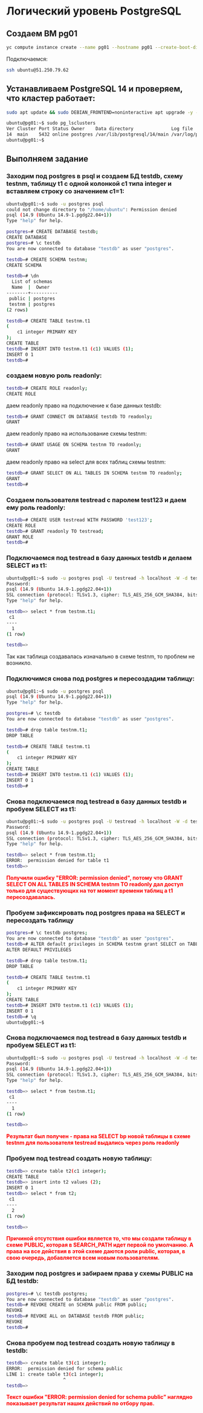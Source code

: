 # Логический уровень PostgreSQL

## Создаем ВМ pg01
```bash
yc compute instance create --name pg01 --hostname pg01 --create-boot-disk size=10G,type=network-ssd,image-folder-id=standard-images,image-family=ubuntu-2204-lts  --network-interface subnet-name=default-ru-central1-a,nat-ip-version=ipv4 --zone ru-central1-a  --metadata-from-file ssh-keys=C:\Users\fvg00\.ssh\fvg00.pub
```
Подключаемся:
```bash
ssh ubuntu@51.250.79.62
```

## Устанавливаем PostgreSQL 14 и проверяем, что кластер работает:
```bash
sudo apt update && sudo DEBIAN_FRONTEND=noninteractive apt upgrade -y -q && sudo sh -c 'echo "deb http://apt.postgresql.org/pub/repos/apt $(lsb_release -cs)-pgdg main" > /etc/apt/sources.list.d/pgdg.list' && wget --quiet -O - https://www.postgresql.org/media/keys/ACCC4CF8.asc | sudo apt-key add - && sudo apt-get update && sudo apt-get -y install postgresql-14

ubuntu@pg01:~$ sudo pg_lsclusters
Ver Cluster Port Status Owner    Data directory              Log file
14  main    5432 online postgres /var/lib/postgresql/14/main /var/log/postgresql/postgresql-14-main.log
ubuntu@pg01:~$
```

## Выполняем задание

### Заходим под postgres в psql и создаем БД testdb, схему testnm, таблицу t1 с одной колонкой c1 типа integer и вставляем строку со значением c1=1:
```bash
ubuntu@pg01:~$ sudo -u postgres psql
could not change directory to "/home/ubuntu": Permission denied
psql (14.9 (Ubuntu 14.9-1.pgdg22.04+1))
Type "help" for help.

postgres=# CREATE DATABASE testdb;
CREATE DATABASE
postgres=# \c testdb
You are now connected to database "testdb" as user "postgres".

testdb=# CREATE SCHEMA testnm;
CREATE SCHEMA

testdb=# \dn
  List of schemas
  Name  |  Owner
--------+----------
 public | postgres
 testnm | postgres
(2 rows)

testdb=# CREATE TABLE testnm.t1
(
    c1 integer PRIMARY KEY
);
CREATE TABLE
testdb=# INSERT INTO testnm.t1 (c1) VALUES (1);
INSERT 0 1
testdb=#
```

### создаем новую роль readonly:
```bash
testdb=# CREATE ROLE readonly;
CREATE ROLE
```
даем readonly право на подключение к базе данных testdb:
```bash
testdb=# GRANT CONNECT ON DATABASE testdb TO readonly;
GRANT
```
даем readonly право на использование схемы testnm:
```bash
testdb=# GRANT USAGE ON SCHEMA testnm TO readonly;
GRANT
```
даем readonly право на select для всех таблиц схемы testnm:
```bash
testdb=# GRANT SELECT ON ALL TABLES IN SCHEMA testnm TO readonly;
GRANT
testdb=#
```

### Создаем пользователя testread с паролем test123 и даем ему роль readonly:
```bash
testdb=# CREATE USER testread WITH PASSWORD 'test123';
CREATE ROLE
testdb=# GRANT readonly TO testread;
GRANT ROLE
testdb=#
```
###  Подключаемся под testread в базу данных testdb и делаем SELECT из t1:
```bash
ubuntu@pg01:~$ sudo -u postgres psql -U testread -h localhost -W -d testdb
Password:
psql (14.9 (Ubuntu 14.9-1.pgdg22.04+1))
SSL connection (protocol: TLSv1.3, cipher: TLS_AES_256_GCM_SHA384, bits: 256, compression: off)
Type "help" for help.

testdb=> select * from testnm.t1;
 c1
----
  1
(1 row)

testdb=>
```
Так как таблица создавалась изначально в схеме testnm, то проблем не возникло.

### Подключимся снова под postgres и пересоздадим таблицу:
```bash
ubuntu@pg01:~$ sudo -u postgres psql
psql (14.9 (Ubuntu 14.9-1.pgdg22.04+1))
Type "help" for help.

postgres=# \c testdb
You are now connected to database "testdb" as user "postgres".

testdb=# drop table testnm.t1;
DROP TABLE

testdb=# CREATE TABLE testnm.t1
(
    c1 integer PRIMARY KEY
);
CREATE TABLE
testdb=# INSERT INTO testnm.t1 (c1) VALUES (1);
INSERT 0 1
testdb=#
```

### Снова подключаемся под testread в базу данных testdb и пробуем SELECT из t1:
```bash
ubuntu@pg01:~$ sudo -u postgres psql -U testread -h localhost -W -d testdb
Password:
psql (14.9 (Ubuntu 14.9-1.pgdg22.04+1))
SSL connection (protocol: TLSv1.3, cipher: TLS_AES_256_GCM_SHA384, bits: 256, compression: off)
Type "help" for help.

testdb=> select * from testnm.t1;
ERROR:  permission denied for table t1
testdb=>
```
<span style="color:red"> **Получили ошибку "ERROR:  permission denied", потому что GRANT SELECT ON ALL TABLES IN SCHEMA testnm TO readonly дал доступ только для существующих на тот момент времени таблиц а t1 пересоздавалась.**</span>

### Пробуем зафиксировать под postgres права на SELECT и пересоздать таблицу 
```bash
postgres=# \c testdb postgres;
You are now connected to database "testdb" as user "postgres".
testdb=# ALTER default privileges in SCHEMA testnm grant SELECT on TABLES to readonly;
ALTER DEFAULT PRIVILEGES

testdb=# drop table testnm.t1;
DROP TABLE

testdb=# CREATE TABLE testnm.t1
(
    c1 integer PRIMARY KEY
);
CREATE TABLE
testdb=# INSERT INTO testnm.t1 (c1) VALUES (1);
INSERT 0 1
testdb=# \q
ubuntu@pg01:~$
```
### Снова подключаемся под testread в базу данных testdb и пробуем SELECT из t1:
```bash
ubuntu@pg01:~$ sudo -u postgres psql -U testread -h localhost -W -d testdb
Password:
psql (14.9 (Ubuntu 14.9-1.pgdg22.04+1))
SSL connection (protocol: TLSv1.3, cipher: TLS_AES_256_GCM_SHA384, bits: 256, compression: off)
Type "help" for help.

testdb=> select * from testnm.t1;
 c1
----
  1
(1 row)

testdb=>
```
<span style="color:red"> **Результат был получен - права на SELECT bp новой таблицы в схеме testnm для пользователя testread выдались через роль readonly**</span>

### Пробуем под testread создать новую таблицу:
```bash
testdb=> create table t2(c1 integer);
CREATE TABLE
testdb=> insert into t2 values (2);
INSERT 0 1
testdb=> select * from t2;
 c1
----
  2
(1 row)

testdb=>
```
<span style="color:red"> **Причиной отсутствия ошибки является то, что мы создали таблицу в схеме PUBLIC, которая в SEARCH_PATH идет первой по умолчанию. А права на все действия в этой схеме даются роли public, которая, в свою очередь, добавляется всем новым пользователям.**</span>

### Заходим под postgres и забираем права у схемы PUBLIC на БД testdb:
```bash
postgres=# \c testdb postgres;
You are now connected to database "testdb" as user "postgres".
testdb=# REVOKE CREATE on SCHEMA public FROM public;
REVOKE
testdb=# REVOKE ALL on DATABASE testdb FROM public;
REVOKE
testdb=#
```
### Снова пробуем под testread создать новую таблицу в testdb:
```bash
testdb=> create table t3(c1 integer);
ERROR:  permission denied for schema public
LINE 1: create table t3(c1 integer);
                     ^
testdb=>
```
<span style="color:red"> **Текст ошибки "ERROR:  permission denied for schema public" наглядно показывает результат наших действий по отбору прав.**</span>
